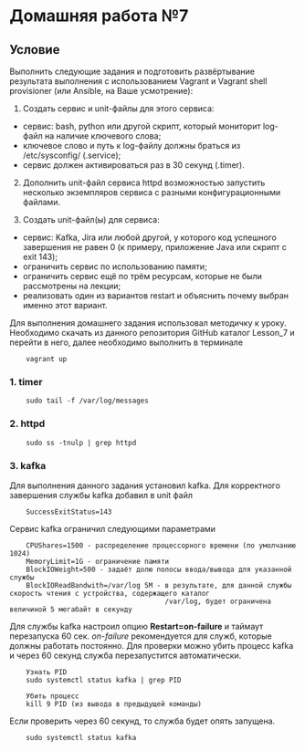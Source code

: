 # Домашняя работа №7
## Условие

Выполнить следующие задания и подготовить развёртывание результата выполнения с использованием Vagrant и Vagrant shell provisioner (или Ansible, на Ваше усмотрение):
1. Создать сервис и unit-файлы для этого сервиса:
- сервис: bash, python или другой скрипт, который мониторит log-файл на наличие ключевого слова;
- ключевое слово и путь к log-файлу должны браться из /etc/sysconfig/ (.service);
- сервис должен активироваться раз в 30 секунд (.timer).

2. Дополнить unit-файл сервиса httpd возможностью запустить несколько экземпляров сервиса с разными конфигурационными файлами.

3. Создать unit-файл(ы) для сервиса:
- сервис: Kafka, Jira или любой другой, у которого код успешного завершения не равен 0 (к примеру, приложение Java или скрипт с exit 143);
- ограничить сервис по использованию памяти;
- ограничить сервис ещё по трём ресурсам, которые не были рассмотрены на лекции;
- реализовать один из вариантов restart и объяснить почему выбран именно этот вариант.


Для выполнения домашнего задания использовал методичку к уроку. Необходимо скачать из данного репозитория GitHub каталог Lesson_7 и перейти в него, далее необходимо выполнить в терминале

        vagrant up

### 1. timer

        sudo tail -f /var/log/messages

### 2. httpd

        sudo ss -tnulp | grep httpd

### 3. kafka

Для выполнения данного задания установил kafka.
Для корректного завершения службы kafka добавил в unit файл

        SuccessExitStatus=143

Сервис kafka ограничил следующими параметрами

        CPUShares=1500 - распределение процессорного времени (по умолчанию 1024)
        MemoryLimit=1G - ограничение памяти
        BlockIOWeight=500 - задаёт долю полосы ввода/вывода для указанной службы
        BlockIOReadBandwith=/var/log 5M - в результате, для данной службы скорость чтения с устройства, содержащего каталог
                                          /var/log, будет ограничена величиной 5 мегабайт в секунду

Для службы kafka настроил опцию **Restart=on-failure** и таймаут перезапуска 60 сек. *on-failure* рекомендуется для служб, которые должны работать постоянно. Для проверки можно убить процесс kafka и через 60 секунд служба перезапустится автоматически.

        Узнать PID
        sudo systemctl status kafka | grep PID

        Убить процесс
        kill 9 PID (из вывода в предыдущей команды)

Если проверить через 60 секунд, то служба будет опять запущена.

        sudo systemctl status kafka

